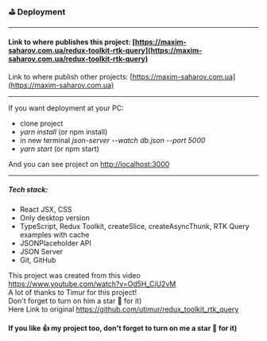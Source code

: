 
### ⛳️ Deployment

***

#### Link to where publishes this project: [https://maxim-saharov.com.ua/redux-toolkit-rtk-query](https://maxim-saharov.com.ua/redux-toolkit-rtk-query)

Link to where publish other projects: [https://maxim-saharov.com.ua](https://maxim-saharov.com.ua)

***

[//]: <> (
How To deploy React App on Shared Hosting - in package.json
"homepage": "https://maxim-saharov.com.ua/FilmFinder",
npm run build  // yarn build
.htaccess также добавить на фттр в папку проекта
//
как что то добавить в маркдаун
https://habr.com/ru/post/649363/
тут просто что то пишем и потом копируем сердечки и т.д.
https://lingojam.com/FancyLetters
https://gist.github.com/rxaviers/7360908
https://dillinger.io/
)


If you want deployment at your PC:

* clone project
* *yarn install* (or npm install)
* in new terminal *json-server --watch db.json --port 5000*
* *yarn start* (or npm start)

And you can see project on [http://localhost:3000](http://localhost:3000 )

***

##### Tech stack:

* React JSX, CSS
* Only desktop version
* TypeScript, Redux Toolkit, createSlice, createAsyncThunk, RTK Query examples with cache
* JSONPlaceholder API 
* JSON Server
* Git, GitHub

This project was created from this video  
https://www.youtube.com/watch?v=Od5H_CiU2vM  
A lot of thanks to Timur for this project!  
Don't forget to turn on him a star 💛 for it)  
Here Link to original https://github.com/utimur/redux_toolkit_rtk_query

#### If you like 👍 my project too, don't forget to turn on me a star 💛 for it)